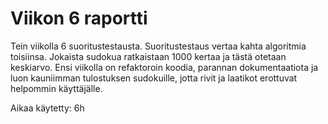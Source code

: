 # Viikon 6 raportti

Tein viikolla 6 suoritustestausta. Suoritustestaus vertaa kahta algoritmia toisiinsa. Jokaista sudokua ratkaistaan 1000 kertaa ja tästä otetaan keskiarvo. Ensi viikolla on refaktoroin koodia, parannan dokumentaatiota ja luon kauniimman tulostuksen sudokuille, jotta rivit ja laatikot erottuvat helpommin käyttäjälle.

Aikaa käytetty: 6h